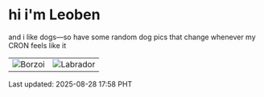 # hi i'm Leoben

and i like dogs—so have some random dog pics that change whenever my CRON feels like it

|  |  |
|--------|----------|
| ![Borzoi](https://random-dog-vercel.vercel.app/api/random-borzoi?v=1756375121) | ![Labrador](https://random-dog-vercel.vercel.app/api/random-labrador?v=1756375121) |

Last updated: 2025-08-28 17:58 PHT
